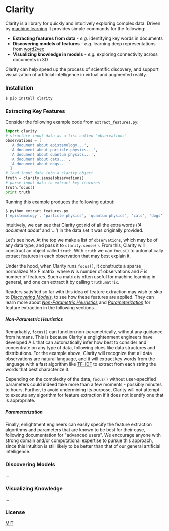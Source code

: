 # Clarity
Clarity is a library for quickly and intuitively exploring complex data.  Driven by [machine learning](https://en.wikipedia.org/wiki/Machine_learning) it provides simple commands for the following:
  - **Extracting features from data** - *e.g.* identifying key words in documents
  - **Discovering models of features** - *e.g.* learning deep representations from [word2vec](http://code.google.com/p/word2vec/)
  - **Visualizing knowledge in models** - *e.g.* exploring connectivity across documents in 3D

Clarity can help speed up the process of scientific discovery, and support visualization of artificial intelligence in virtual and augmented reality.

### Installation
```sh
$ pip install clarity
```
### Extracting Key Features
Consider the following example code from ```extract_features.py```:
```python
import clarity
# structure input data as a list called 'observations'
observations = [
  'A document about epistemology...', 
  'A document about particle physics...', 
  'A document about quantum physics...', 
  'A document about cats...', 
  'A document about dogs...'
  ]
# load input data into a clarity object
truth = clarity.sense(observations)
# parse input data to extract key features
truth.focus()
print truth
```
Running this example produces the following output:
```sh
$ python extract_features.py
['epistemology', 'particle physics', 'quantum physics', 'cats', 'dogs']
```
Intuitively, we can see that Clarity got rid of all the extra words (*'A document about'* and *'...'*) in the data set it was originally provided.

Let's see how.  At the top we make a list of ```observations```, which may be of any data type, and pass it to ```clarity.sense()```.  From this, Clarity will construct an object called ```truth```.  With ```truth``` we can ```focus()``` to automatically extract features in each observation that may best explain it.

Under the hood, when Clarity runs ```focus()```, it constructs a sparse normalized *N* x *F* matrix, where *N* is number of observations and *F* is number of features.  Such a matrix is often useful for machine learning in general, and one can extract it by calling ```truth.matrix```.

Readers satisfied so far with this idea of feature extraction may wish to skip to [*Discovering Models*](#discovering-models), to see how these features are applied.  They can learn more about [*Non-Parametric Heuristics*](#heuristics) and [*Parameterization*](#parameterization) for feature extraction in the following sections.

##### Non-Parametric Heuristics
Remarkably, ```focus()``` can function non-parametrically, without any guidance from humans.  This is because Clarity's englightenment engineers have developed A.I. that can automatically infer how best to consider and concentrate on any type of data, following clues like data structures and distributions.  For the example above, Clarity will recognize that all data observations are natural language, and it will extract key words from the language with a fast algorithm like [TF-IDF](https://en.wikipedia.org/wiki/Tf%E2%80%93idf) to extract from each string the words that best characterize it.

Depending on the complexity of the data, ```focus()``` without user-specified parameters could indeed take more than a few moments - possibly minutes to hours.  Further, to avoid undermining its purpose, Clarity will not attempt to execute any algorithm for feature extraction if it does not identify one that is appropriate.

##### Parameterization
Finally, enlightment engineers can easily specify the feature extraction algorithms and parameters that are known to be best for their case, following documentation for "advanced users".  We encourage anyone with strong domain and/or computational expertise to pursue this approach, since this intuition is still likely to be better than that of our general artificial intelligence.

### Discovering Models
...

### Visualizing Knowledge
...

### License
[MIT](http://opensource.org/licenses/MIT)
